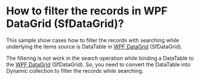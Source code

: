 # How to filter the records in WPF DataGrid (SfDataGrid)?

This sample show cases how to filter the records with searching while underlying the items source is DataTable in [WPF DataGrid](https://www.syncfusion.com/wpf-ui-controls/datagrid) (SfDataGrid).

The filtering is not work in the search operation while binding a DataTable to the [WPF DataGrid](https://www.syncfusion.com/wpf-ui-controls/datagrid) (SfDataGrid). So, you need to convert the DataTable into Dynamic collection to filter the records while searching.